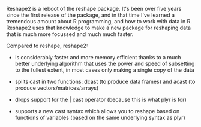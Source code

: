 Reshape2 is a reboot of the reshape package.  It's been over five years since the first release of the package, and in that time I've learned a tremendous amount about R programming, and how to work with data in R.  Reshape2 uses that knowledge to make a new package for reshaping data that is much more focussed and much much faster.

Compared to reshape, reshape2:

 * is considerably faster and more memory efficient thanks to a much better
   underlying algorithm that uses the power and speed of subsetting to the
   fullest extent, in most cases only making a single copy of the data

 * splits cast in two functions: dcast (to produce data frames) and acast (to
   produce vectors/matrices/arrays)

 * drops support for the | cast operator (because this is what plyr is for)

 * supports a new cast syntax which allows you to reshape based on functions
   of variables (based on the same underlying syntax as plyr)

